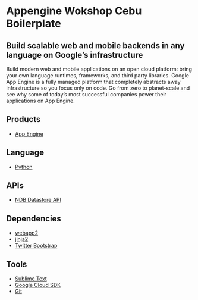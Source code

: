 # Appengine Wokshop Cebu Boilerplate

## Build scalable web and mobile backends in any language on Google’s infrastructure

Build modern web and mobile applications on an open cloud platform: bring your own language runtimes, frameworks, and third party libraries. Google App Engine is a fully managed platform that completely abstracts away infrastructure so you focus only on code. Go from zero to planet-scale and see why some of today’s most successful companies power their applications on App Engine.

## Products
- [App Engine][1]

## Language
- [Python][2]

## APIs
- [NDB Datastore API][3]

## Dependencies
- [webapp2][4]
- [jinja2][5]
- [Twitter Bootstrap][6]

## Tools
- [Sublime Text][7]
- [Google Cloud SDK][8]
- [Git][9]

[1]: https://developers.google.com/appengine
[2]: https://python.org
[3]: https://developers.google.com/appengine/docs/python/ndb/
[4]: http://webapp-improved.appspot.com/
[5]: http://jinja.pocoo.org/docs/
[6]: http://twitter.github.com/bootstrap/
[7]: https://www.sublimetext.com
[8]: https://cloud.google.com/sdk/docs/
[9]: https://git-scm.com/